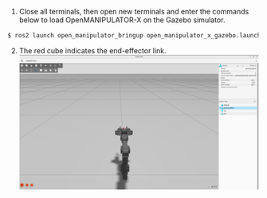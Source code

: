 1. Close all terminals, then open new terminals and enter the commands below to load OpenMANIPULATOR-X on the Gazebo simulator.
```bash
$ ros2 launch open_manipulator_bringup open_manipulator_x_gazebo.launch.py
```

2. The red cube indicates the end-effector link.  
  ![](/assets/images/platform/openmanipulator_x/omx_gazebo.png) 